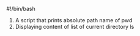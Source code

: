 #!/bin/bash
1. A script that prints absolute path name of pwd
2. Displaying content of list of current directory ls
